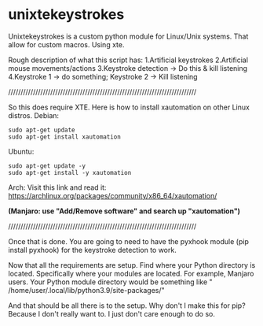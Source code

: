 # unixtekeystrokes
Unixtekeystrokes is a custom python module for Linux/Unix systems. That allow for custom macros. Using xte.

Rough description of what this script has:
1.Artificial keystrokes
2.Artificial mouse movements/actions
3.Keystroke detection -> Do this & kill listening
4.Keystroke 1 -> do something; Keystroke 2 -> Kill listening

////////////////////////////////////////////////////////////////////////////

So this does require XTE. Here is how to install xautomation on other Linux distros.
Debian: 
~~~~~~~~~~~~~~~~~~~~~~~~~~~~~~~~~~~~~~~~~~~~~~~~~~~~~~~~
sudo apt-get update
sudo apt-get install xautomation
~~~~~~~~~~~~~~~~~~~~~~~~~~~~~~~~~~~~~~~~~~~~~~~~~~~~~~~~

Ubuntu:
~~~~~~~~~~~~~~~~~~~~~~~~~~~~~~~~~~~~~~~~~~~~~~~~~~~~~~~~
sudo apt-get update -y
sudo apt-get install -y xautomation
~~~~~~~~~~~~~~~~~~~~~~~~~~~~~~~~~~~~~~~~~~~~~~~~~~~~~~~~

Arch: 
Visit this link and read it: https://archlinux.org/packages/community/x86_64/xautomation/

**(Manjaro: use "Add/Remove software" and search up "xautomation")**

////////////////////////////////////////////////////////////////////////////

Once that is done. You are going to need to have the pyxhook module (pip install pyxhook) for the keystroke detection to work.



Now that all the requirements are setup. Find where your Python directory is located. Specifically where your modules are located.
For example, Manjaro users. Your Python module directory would be something like " /home/user/.local/lib/python3.9/site-packages/"

And that should be all there is to the setup.
 Why don't I make this for pip? Because I don't really want to. I just don't care enough to do so.
